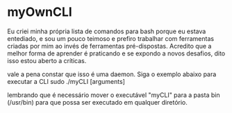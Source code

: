 # myOwnCLI
Eu criei minha própria lista de comandos para bash porque eu estava entediado, e sou um pouco teimoso e prefiro trabalhar com ferramentas criadas por mim ao invés de ferramentas pré-dispostas. Acredito que a melhor forma de aprender é praticando e se expondo a novos desafios, dito isso estou aberto a críticas.

vale a pena constar que isso é uma daemon. Siga o exemplo abaixo para executar a CLI
sudo ./myCLI <command> [arguments]

lembrando que é necessário mover o executável "myCLI" para a pasta bin (/usr/bin) para que possa ser executado em qualquer diretório.
